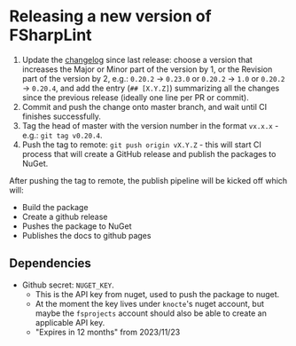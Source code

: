 # Releasing a new version of FSharpLint

1. Update the [changelog](CHANGELOG.md) since last release: choose a version that increases the Major or Minor part of the version by 1, or the Revision
part of the version by 2, e.g.: `0.20.2` -> `0.23.0` or `0.20.2` -> `1.0` or `0.20.2` -> `0.20.4`, and add the entry (`## [X.Y.Z]`) summarizing all the
changes since the previous release (ideally one line per PR or commit).
2. Commit and push the change onto master branch, and wait until CI finishes successfully.
3. Tag the head of master with the version number in the format `vx.x.x` - e.g.: `git tag v0.20.4`.
4. Push the tag to remote: `git push origin vX.Y.Z` - this will start CI process that will create a GitHub release and publish the packages to NuGet.

After pushing the tag to remote, the publish pipeline will be kicked off which will:
* Build the package
* Create a github release
* Pushes the package to NuGet
* Publishes the docs to github pages

## Dependencies

* Github secret: `NUGET_KEY`.
  * This is the API key from nuget, used to push the package to nuget.
  * At the moment the key lives under `knocte`'s nuget account, but maybe the `fsprojects` account should also be able to create an applicable API key.
  * "Expires in 12 months" from 2023/11/23
